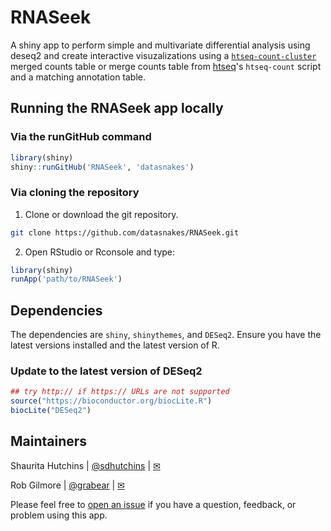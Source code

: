 # RNASeek
A shiny app to perform simple and multivariate differential analysis using deseq2 and create interactive visuzalizations using a [`htseq-count-cluster`](https://github.com/datasnakes/htseq-count-cluster) merged counts table or merge counts table from [htseq](https://github.com/simon-anders/htseq)'s `htseq-count` script and a matching annotation table.


## Running the RNASeek app locally

### Via the runGitHub command
```r
library(shiny)
shiny::runGitHub('RNASeek', 'datasnakes')
```

### Via cloning the repository
1. Clone or download the git repository.
```bash
git clone https://github.com/datasnakes/RNASeek.git
```

2. Open RStudio or Rconsole and type:
```r
library(shiny)
runApp('path/to/RNASeek')
```
## Dependencies
The dependencies are `shiny`, `shinythemes`, and  `DESeq2`. Ensure you have the latest versions installed and the latest version of R.


### Update to the latest version of DESeq2

```r
## try http:// if https:// URLs are not supported
source("https://bioconductor.org/biocLite.R")
biocLite("DESeq2")
```

## Maintainers
Shaurita Hutchins | [@sdhutchins](https://github.com/sdhutchins) | [✉](mailto:sdhutchins@outlook.com)

Rob Gilmore | [@grabear](https://github.com/grabear) | [✉](mailto:robgilmore127@gmail.com)

Please feel free to [open an issue](https://github.com/datasnakes/RNASeek/issues/new) if you have a question, feedback, or problem using this app.
